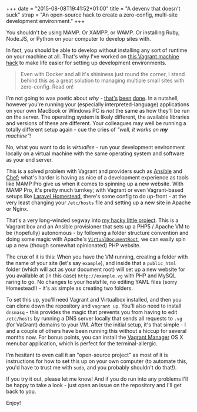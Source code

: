 +++
date = "2015-08-08T19:41:52+01:00"
title = "A devenv that doesn't suck"
strap = "An open-source hack to create a zero-config, multi-site development environment."
+++


You shouldn't be using MAMP. Or XAMPP, or WAMP. Or installing Ruby, Node.JS, or Python on your computer to develop sites with.

In fact, you should be able to develop without installing any sort of runtime on your machine at all. That's why I've worked on [this Vagrant machine hack](https://github.com/kieranajp/ansible) to make life easier for setting up development environments.

> Even with Docker and all it's shininess just round the corner, I stand behind this as a great solution to managing multiple small sites with zero-config. Read on!

I'm not going to wax poetic about _why_ - [that's](https://www.vagrantup.com/docs/why-vagrant/) [been](http://gratzc.github.io/it-works-on-my-machine-chef-vagrant/#/automate-all-the-things-begin) [done](http://www.jedi.be/blog/2011/09/06/vagrant-devopsdays-mountainview/). In a nutshell, however you're running your (especially interpreted-language) applications on your own MacBook or Windows PC is _not_ the same as how they'll be run on the server. The operating system is likely different, the available libraries and versions of these are different. Your colleagues may well be running a totally different setup again - cue the cries of _"well, it works on **my** machine"_!

No, what you want to do is _virtualise_ - run your development environment locally on a virtual machine with the same operating system and software as your end server.

This is a solved problem with Vagrant and providers such as [Ansible](https://www.ansible.com/) and [Chef](https://www.chef.io/); what's harder is having as nice of a development experience as tools like MAMP Pro give us when it comes to spinning up a new website. With MAMP Pro, it's pretty much turnkey; with Vagrant or even Vagrant-based setups like [Laravel Homestead](https://laravel.com/docs/5.2/homestead), there's some config to do up-front - at the very least changing your `/etc/hosts` file and setting up a new site in Apache or Nginx.

That's a very long-winded segway into [my hacky little project](https://github.com/kieranajp/ansible). This is a Vagrant box and an Ansible provisioner that sets up a PHP5 / Apache VM to be (hopefully) autonomous - by following a folder structure convention and doing some magic with Apache's [`VirtualDocumentRoot`](https://httpd.apache.org/docs/current/vhosts/mass.html), we can easily spin up a new (though somewhat opinionated) PHP website.

The crux of it is this: When you have the VM running, creating a folder with the name of your site (let's say `example`), and inside that a `public_html` folder (which will act as your document root) will set up a new website for you available at (in this case) `http://example.vg` with PHP and MySQL raring to go. No changes to your hostsfile, no editing YAML files (sorry Homestead!) - it's as simple as creating two folders.

To set this up, you'll need Vagrant and Virtualbox installed, and then you can clone down the repository and `vagrant up`. You'll also need to install `dnsmasq` - this provides the magic that prevents you from having to edit `/etc/hosts` by running a DNS server locally that sends all requests to `.vg` (for VaGrant) domains to your VM. After the initial setup, it's that simple - I and a couple of others have been running this without a hiccup for several months now. For bonus points, you can install the [Vagrant Manager](http://vagrantmanager.com) OS X menubar application, which is perfect for the terminal-allergic.

I'm hesitant to even call it an "open-source project" as most of it is instructions for how to set this up on your own computer (to automate this, you'd have to trust me with `sudo`, and you probably shouldn't do that!).

If you try it out, please let me know! And if you do run into any problems I'll be happy to take a look - just open an issue on the repository and I'll get back to you.

Enjoy!
